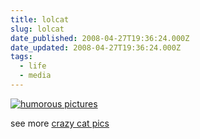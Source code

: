 ```yaml
---
title: lolcat
slug: lolcat
date_published: 2008-04-27T19:36:24.000Z
date_updated: 2008-04-27T19:36:24.000Z
tags:
  - life
  - media
---
```


[![humorous pictures](http://icanhascheezburger.wordpress.com/files/2008/04/funny-pictures-horror-movie-cat-dark-scary.jpg)](http://icanhascheezburger.com/2008/04/27/funny-pictures-2-go-bak-on-teh-interwebs/)

see more [crazy cat pics](http://icanhascheezburger.com)
